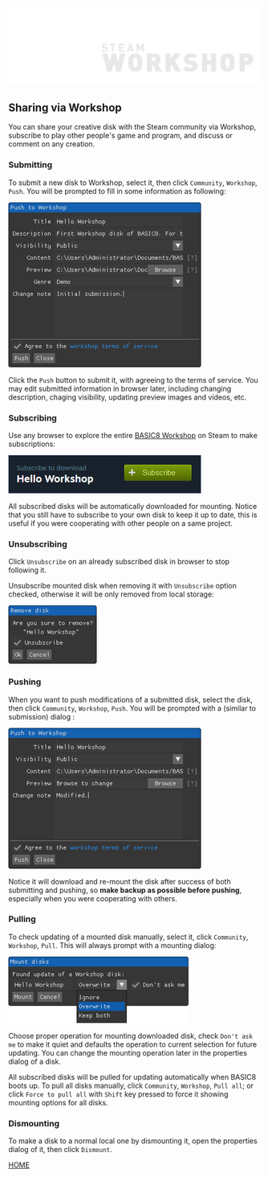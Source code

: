 ![](imgs/workshop.png)

## Sharing via Workshop

You can share your creative disk with the Steam community via Workshop, subscribe to play other people's game and program, and discuss or comment on any creation.

### Submitting

To submit a new disk to Workshop, select it, then click `Community`, `Workshop`, `Push`. You will be prompted to fill in some information as following:

![](imgs/workshop_submit.png)

Click the `Push` button to submit it, with agreeing to the terms of service. You may edit submitted information in browser later, including changing description, chaging visibility, updating preview images and videos, etc.

### Subscribing

Use any browser to explore the entire [BASIC8 Workshop](http://steamcommunity.com/app/767240/workshop/) on Steam to make subscriptions:

![](imgs/workshop_subscribe.png)

All subscribed disks will be automatically downloaded for mounting. Notice that you still have to subscribe to your own disk to keep it up to date, this is useful if you were cooperating with other people on a same project.

### Unsubscribing

Click `Unsubscribe` on an already subscribed disk in browser to stop following it.

Unsubscribe mounted disk when removing it with `Unsubscribe` option checked, otherwise it will be only removed from local storage:

![](imgs/workshop_remove.png)

### Pushing

When you want to push modifications of a submitted disk, select the disk, then click `Community`, `Workshop`, `Push`. You will be prompted with a (similar to submission) dialog :

![](imgs/workshop_push.png)

Notice it will download and re-mount the disk after success of both submitting and pushing, so **make backup as possible before pushing**, especially when you were cooperating with others.

### Pulling

To check updating of a mounted disk manually, select it, click `Community`, `Workshop`, `Pull`. This will always prompt with a mounting dialog:

![](imgs/workshop_mount.png)

Choose proper operation for mounting downloaded disk, check `Don't ask me` to make it quiet and defaults the operation to current selection for future updating. You can change the mounting operation later in the properties dialog of a disk.

All subscribed disks will be pulled for updating automatically when BASIC8 boots up. To pull all disks manually, click `Community`, `Workshop`, `Pull all`; or click `Force to pull all` with `Shift` key pressed to force it showing mounting options for all disks.

### Dismounting

To make a disk to a normal local one by dismounting it, open the properties dialog of it, then click `Dismount`.

[HOME](#sharing-via-workshop)
